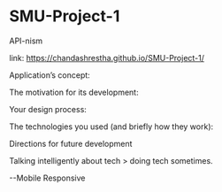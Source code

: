 # SMU-Project-1
API-nism

link: https://chandashrestha.github.io/SMU-Project-1/

Application’s concept: 

The motivation for its development:

Your design process:

The technologies you used (and briefly how they work):

Directions for future development

Talking intelligently about tech > doing tech sometimes. 

--Mobile Responsive

